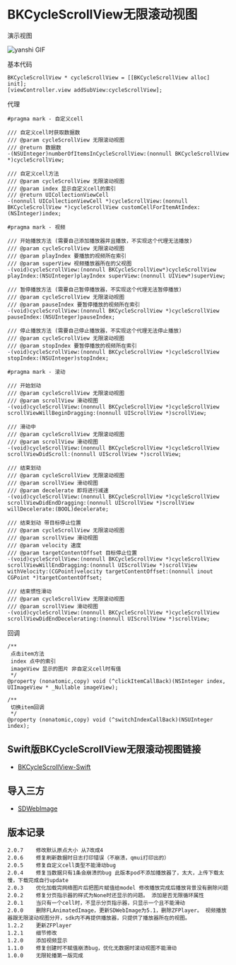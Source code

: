 # BKCycleScrollView无限滚动视图

演示视图

![yanshi GIF](https://github.com/FOREVERIDIOT/BKCycleScrollView/blob/master/Images/yanshi.gif)

基本代码
```objc
BKCycleScrollView * cycleScrollView = [[BKCycleScrollView alloc] init];
[viewController.view addSubView:cycleScrollView];
```

代理
```objc
#pragma mark - 自定义cell

/// 自定义cell时获取数据数
/// @param cycleScrollView 无限滚动视图
/// @return 数据数
-(NSUInteger)numberOfItemsInCycleScrollView:(nonnull BKCycleScrollView *)cycleScrollView;

/// 自定义cell方法
/// @param cycleScrollView 无限滚动视图
/// @param index 显示自定义cell的索引
/// @return UICollectionViewCell
-(nonnull UICollectionViewCell *)cycleScrollView:(nonnull BKCycleScrollView *)cycleScrollView customCellForItemAtIndex:(NSInteger)index;

#pragma mark - 视频

/// 开始播放方法 (需要自己添加播放器并且播放，不实现这个代理无法播放)
/// @param cycleScrollView 无限滚动视图
/// @param playIndex 要播放的视频所在索引
/// @param superView 视频播放器所在的父视图
-(void)cycleScrollView:(nonnull BKCycleScrollView*)cycleScrollView playIndex:(NSUInteger)playIndex superView:(nonnull UIView*)superView;

/// 暂停播放方法 (需要自己暂停播放器，不实现这个代理无法暂停播放)
/// @param cycleScrollView 无限滚动视图
/// @param pauseIndex 要暂停播放的视频所在索引
-(void)cycleScrollView:(nonnull BKCycleScrollView *)cycleScrollView pauseIndex:(NSUInteger)pauseIndex;

/// 停止播放方法 (需要自己停止播放器，不实现这个代理无法停止播放)
/// @param cycleScrollView 无限滚动视图
/// @param stopIndex 要暂停播放的视频所在索引
-(void)cycleScrollView:(nonnull BKCycleScrollView *)cycleScrollView stopIndex:(NSUInteger)stopIndex;

#pragma mark - 滚动

/// 开始划动
/// @param cycleScrollView 无限滚动视图
/// @param scrollView 滑动视图
-(void)cycleScrollView:(nonnull BKCycleScrollView *)cycleScrollView scrollViewWillBeginDragging:(nonnull UIScrollView *)scrollView;

/// 滑动中
/// @param cycleScrollView 无限滚动视图
/// @param scrollView 滑动视图
-(void)cycleScrollView:(nonnull BKCycleScrollView *)cycleScrollView scrollViewDidScroll:(nonnull UIScrollView *)scrollView;

/// 结束划动
/// @param cycleScrollView 无限滚动视图
/// @param scrollView 滑动视图
/// @param decelerate 即将进行减速
-(void)cycleScrollView:(nonnull BKCycleScrollView *)cycleScrollView scrollViewDidEndDragging:(nonnull UIScrollView *)scrollView willDecelerate:(BOOL)decelerate;

/// 结束划动 带目标停止位置
/// @param cycleScrollView 无限滚动视图
/// @param scrollView 滑动视图
/// @param velocity 速度
/// @param targetContentOffset 目标停止位置
-(void)cycleScrollView:(nonnull BKCycleScrollView *)cycleScrollView scrollViewWillEndDragging:(nonnull UIScrollView *)scrollView withVelocity:(CGPoint)velocity targetContentOffset:(nonnull inout CGPoint *)targetContentOffset;

/// 结束惯性滑动
/// @param cycleScrollView 无限滚动视图
/// @param scrollView 滑动视图
-(void)cycleScrollView:(nonnull BKCycleScrollView *)cycleScrollView scrollViewDidEndDecelerating:(nonnull UIScrollView *)scrollView;
```

回调
```objc
/**
 点击item方法
 index 点中的索引
 imageView 显示的图片 非自定义cell时有值
 */
@property (nonatomic,copy) void (^clickItemCallBack)(NSInteger index, UIImageView * _Nullable imageView);

/**
 切换item回调
 */
@property (nonatomic,copy) void (^switchIndexCallBack)(NSUInteger index);
```

## Swift版BKCycleScrollView无限滚动视图链接
- [BKCycleScrollView-Swift](https://github.com/FOREVERIDIOT/BKCycleScrollView-Swift)

## 导入三方
- [SDWebImage](https://github.com/rs/SDWebImage)

## 版本记录
    2.0.7    修改默认原点大小 从7改成4
    2.0.6    修复刷新数据时日志打印错误（不崩溃，qmui打印出的）
    2.0.5    修复自定义cell类型不能滑动bug
    2.0.4    修复当数据只有1条会崩溃的bug 此版本pod不添加播放器了，太大，上传下载太慢，下载完成自行update
    2.0.3    优化加载完网络图片后把图片赋值给model 修改播放完成后播放背景没有删除问题
    2.0.2    修复分页指示器的样式为None时还显示的问题。 添加是否无限循环属性
    2.0.1    当只有一个cell时，不显示分页指示器，只显示一个且不能滑动
    2.0.0    删除FLAnimatedImage，更新SDWebImage为5.1，删除ZFPlayer。 视频播放器跟无限滚动视图分开，sdk内不再提供播放器，只提供了播放器所在的视图。 
    1.2.2    更新ZFPlayer
    1.2.1    细节修改
    1.2.0    添加视频显示
    1.1.0    修复创建时不赋值崩溃bug，优化无数据时滚动视图不能滑动
    1.0.0    无限轮播第一版完成
    
    
    
    
    
    
    
